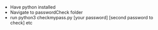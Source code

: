 - Have python installed
- Navigate to passwordCheck folder
- run python3 checkmypass.py [your password] [second password to check] etc
